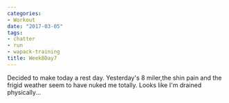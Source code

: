 ```yaml
---
categories:
- Workout
date: "2017-03-05"
tags:
- chatter
- run
- wapack-training
title: Week8Day7
---
```


Decided to make today a rest day. Yesterday's 8 miler,the shin pain and the frigid weather seem to have nuked me totally. Looks like I'm drained physically...
